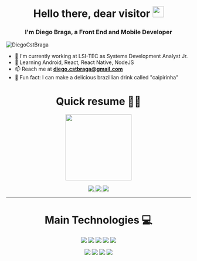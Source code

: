 <h1 align="center">Hello there, dear visitor <img src="https://raw.githubusercontent.com/kaueMarques/kaueMarques/master/hi.gif" width="30px"></h1>
<h3 align="center">I'm Diego Braga, a Front End and Mobile Developer</h3>

<p align="left"> <img src="https://komarev.com/ghpvc/?username=DiegoCstBraga" alt="DiegoCstBraga" /> </p>

- 🔭 I'm currently working at LSI-TEC as Systems Development Analyst Jr.
- 🌱 Learning Android, React, React Native, NodeJS
- 📫 Reach me at **diego.cstbraga@gmail.com**
- 🍹 Fun fact: I can make a delicious brazillian drink called "caipirinha"

<h1 align="center">Quick resume 👨‍💻</h1>

<p align='center'>
  <a  href="https://github.com/DiegoCstBraga">
    <img  height="180em" src="https://github-readme-stats.vercel.app/api?username=DiegoCstBraga&show_icons=true&include_all_commits=true&count_private=true" />
  </a>
</p>

<p align='center'>
  <a href="https://www.twitch.tv/espson" target="_blank">
    <img src="https://img.shields.io/badge/Twitch-9146FF?style=for-the-badge&logo=twitch&logoColor=white" target="_blank">
  </a>
  
  <a href = "mailto:diego.cstbraga@gmail.com" target="_blank">
    <img src="https://img.shields.io/badge/-Gmail-%23333?style=for-the-badge&logo=gmail&logoColor=white">
  </a>
  
  <a href="https://www.linkedin.com/in/DiegoCstBraga" target="_blank">
    <img src="https://img.shields.io/badge/-LinkedIn-%230077B5?style=for-the-badge&logo=linkedin&logoColor=white" target="_blank">
  </a>
  
</p>

---

<h1 align='center'> Main Technologies 💻 </h1>
<p align="center">
  <img src="https://img.shields.io/badge/html5-%23E34F26.svg?style=for-the-badge&logo=html5&logoColor=white">
  <img src="https://img.shields.io/badge/css3-%231572B6.svg?style=for-the-badge&logo=css3&logoColor=white">
  <img src="https://img.shields.io/badge/JavaScript-323330?style=for-the-badge&logo=javascript&logoColor=F7DF1E">
  <img src="https://img.shields.io/badge/react-%2320232a.svg?style=for-the-badge&logo=react&logoColor=%2361DAFB">
  <img src="https://img.shields.io/badge/React_Native-20232A?style=for-the-badge&logo=react&logoColor=61DAFB">
</p>

<p align="center">
  <img src="https://img.shields.io/badge/nodejs-339933.svg?style=for-the-badge&logo=node.js&logoColor=white">
  <img src="https://img.shields.io/badge/typescript-3178C6.svg?style=for-the-badge&logo=typescript&logoColor=white">
  <img src="https://img.shields.io/badge/git-%23F05033.svg?style=for-the-badge&logo=git&logoColor=white">
  <img src="https://img.shields.io/badge/figma-F24E1E.svg?style=for-the-badge&logo=figma&logoColor=white">
</p>

